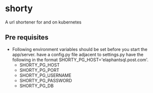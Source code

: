 # shorty

A url shortener for and on kubernetes
## Pre requisites
- Following environment variables should be set before you start the app/server. have a config.py file adjacent to settings.py have the following in the format SHORTY_PG_HOST='elaphantsql.post.com'.
    - SHORTY_PG_HOST
    - SHORTY_PG_PORT
    - SHORTY_PG_USERNAME
    - SHORTY_PG_PASSWORD
    - SHORTY_PG_DB
